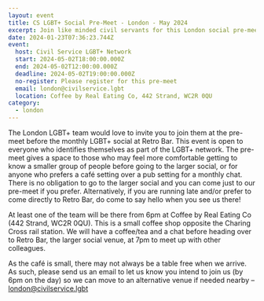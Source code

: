```yaml
---
layout: event
title: CS LGBT+ Social Pre-Meet - London - May 2024
excerpt: Join like minded civil servants for this London social pre-meet.
date: 2024-01-23T07:36:23.744Z
event:
  host: Civil Service LGBT+ Network
  start: 2024-05-02T18:00:00.000Z
  end: 2024-05-02T12:00:00.000Z
  deadline: 2024-05-02T19:00:00.000Z
  no-register: Please register for this pre-meet
  email: london@civilservice.lgbt
  location: Coffee by Real Eating Co, 442 Strand, WC2R 0QU
category:
  - london
---
```

The London LGBT+ team would love to invite you to join them at the pre-meet before the monthly LGBT+ social at Retro Bar. This event is open to everyone who identifies themselves as part of the LGBT+ network. The pre-meet gives a space to those who may feel more comfortable getting to know a smaller group of people before going to the larger social, or for anyone who prefers a café setting over a pub setting for a monthly chat. There is no obligation to go to the larger social and you can come just to our pre-meet if you prefer. Alternatively, if you are running late and/or prefer to come directly to Retro Bar, do come to say hello when you see us there!

At least one of the team will be there from 6pm at Coffee by Real Eating Co (442 Strand, WC2R 0QU). This is a small coffee shop opposite the Charing Cross rail station. We will have a coffee/tea and a chat before heading over to Retro Bar, the larger social venue, at 7pm to meet up with other colleagues. 

As the café is small, there may not always be a table free when we arrive. As such, please send us an email to let us know you intend to join us (by 6pm on the day) so we can move to an alternative venue if needed nearby – [london@civilservice.lgbt](mailto:london@civilservice.lgbt)